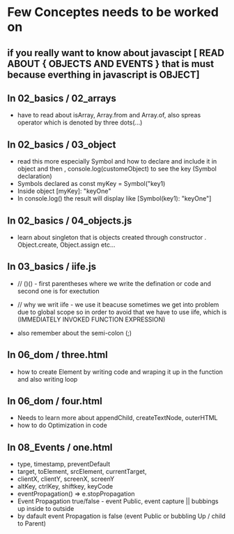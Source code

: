 # Few Conceptes needs to be worked on

## if you really want to know about javascipt [ READ ABOUT { OBJECTS AND EVENTS } that is must because everthing in javascript is OBJECT]

## In 02_basics / 02_arrays
- have to read about isArray, Array.from and Array.of, also spreas operator which is denoted by three dots(...)

## In 02_basics / 03_object
- read this more especially Symbol and how to declare and include it in object and then , console.log(customeObject) to see the key (Symbol declaration)
- Symbols declared as const myKey = Symbol("key1)
- Inside object [myKey]: "keyOne"
- In console.log() the result will display like [Symbol(key1): "keyOne"]

## In 02_basics / 04_objects.js
- learn about singleton that is objects created through constructor . Object.create, Object.assign etc...

## In 03_basics / iife.js

- // ()() - first parentheses where we write the defination or code and  second one is for exectution

- // why we writ iife - we use it beacuse sometimes we get into problem due to global scope so in order to avoid that we have to use iife, which is (IMMEDIATELY INVOKED FUNCTION EXPRESSION)
- also remember about the semi-colon (;)
## In 06_dom / three.html
- how to create Element by writing code and wraping it up in the function and also writing loop
## In 06_dom / four.html
- Needs to learn more about appendChild, createTextNode, outerHTML
- how to do Optimization in code

## In 08_Events / one.html

- type, timestamp, preventDefault
- target, toElement, srcElement, currentTarget,
- clientX, clientY, screenX, screenY
- altKey, ctrlKey, shiftkey, keyCode
- eventPropagation() => e.stopPropagation
- Event Propagation true/false - event Public, event capture || bubbings up inside to outside
- by dafault event Propagation is false (event Public or bubbling Up / child to Parent)


